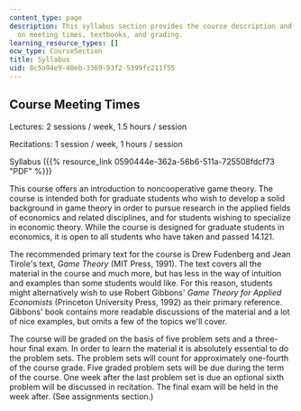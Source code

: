 ```yaml
---
content_type: page
description: This syllabus section provides the course description and information
  on meeting times, textbooks, and grading.
learning_resource_types: []
ocw_type: CourseSection
title: Syllabus
uid: 8c5a94e9-40eb-3369-93f2-5399fc211f55
---
```


Course Meeting Times
--------------------

Lectures: 2 sessions / week, 1.5 hours / session

Recitations: 1 session / week, 1 hours / session

Syllabus ({{% resource_link 0590444e-362a-56b6-511a-725508fdcf73 "PDF" %}})

This course offers an introduction to noncooperative game theory. The course is intended both for graduate students who wish to develop a solid background in game theory in order to pursue research in the applied fields of economics and related disciplines, and for students wishing to specialize in economic theory. While the course is designed for graduate students in economics, it is open to all students who have taken and passed 14.121.

The recommended primary text for the course is Drew Fudenberg and Jean Tirole's text, _Game Theory_ (MIT Press, 1991). The text covers all the material in the course and much more, but has less in the way of intuition and examples than some students would like. For this reason, students might alternatively wish to use Robert Gibbons' _Game Theory for Applied Economists_ (Princeton University Press, 1992) as their primary reference. Gibbons' book contains more readable discussions of the material and a lot of nice examples, but omits a few of the topics we'll cover.

The course will be graded on the basis of five problem sets and a three-hour final exam. In order to learn the material it is absolutely essential to do the problem sets. The problem sets will count for approximately one-fourth of the course grade. Five graded problem sets will be due during the term of the course. One week after the last problem set is due an optional sixth problem will be discussed in recitation. The final exam will be held in the week after. (See assignments section.)